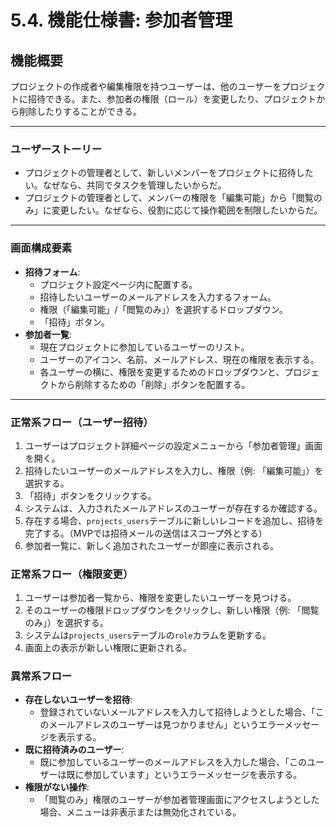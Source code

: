 # 5.4. 機能仕様書: 参加者管理

## 機能概要
プロジェクトの作成者や編集権限を持つユーザーは、他のユーザーをプロジェクトに招待できる。また、参加者の権限（ロール）を変更したり、プロジェクトから削除したりすることができる。

---

### ユーザーストーリー
- プロジェクトの管理者として、新しいメンバーをプロジェクトに招待したい。なぜなら、共同でタスクを管理したいからだ。
- プロジェクトの管理者として、メンバーの権限を「編集可能」から「閲覧のみ」に変更したい。なぜなら、役割に応じて操作範囲を制限したいからだ。

---

### 画面構成要素
- **招待フォーム**:
  - プロジェクト設定ページ内に配置する。
  - 招待したいユーザーのメールアドレスを入力するフォーム。
  - 権限（「編集可能」/「閲覧のみ」）を選択するドロップダウン。
  - 「招待」ボタン。
- **参加者一覧**:
  - 現在プロジェクトに参加しているユーザーのリスト。
  - ユーザーのアイコン、名前、メールアドレス、現在の権限を表示する。
  - 各ユーザーの横に、権限を変更するためのドロップダウンと、プロジェクトから削除するための「削除」ボタンを配置する。

---

### 正常系フロー（ユーザー招待）
1.  ユーザーはプロジェクト詳細ページの設定メニューから「参加者管理」画面を開く。
2.  招待したいユーザーのメールアドレスを入力し、権限（例: 「編集可能」）を選択する。
3.  「招待」ボタンをクリックする。
4.  システムは、入力されたメールアドレスのユーザーが存在するか確認する。
5.  存在する場合、`projects_users`テーブルに新しいレコードを追加し、招待を完了する。（MVPでは招待メールの送信はスコープ外とする）
6.  参加者一覧に、新しく追加されたユーザーが即座に表示される。

### 正常系フロー（権限変更）
1.  ユーザーは参加者一覧から、権限を変更したいユーザーを見つける。
2.  そのユーザーの権限ドロップダウンをクリックし、新しい権限（例: 「閲覧のみ」）を選択する。
3.  システムは`projects_users`テーブルの`role`カラムを更新する。
4.  画面上の表示が新しい権限に更新される。

### 異常系フロー
- **存在しないユーザーを招待**:
  - 登録されていないメールアドレスを入力して招待しようとした場合、「このメールアドレスのユーザーは見つかりません」というエラーメッセージを表示する。
- **既に招待済みのユーザー**:
  - 既に参加しているユーザーのメールアドレスを入力した場合、「このユーザーは既に参加しています」というエラーメッセージを表示する。
- **権限がない操作**:
  - 「閲覧のみ」権限のユーザーが参加者管理画面にアクセスしようとした場合、メニューは非表示または無効化されている。
